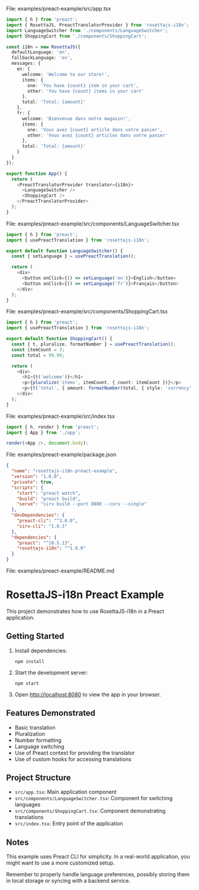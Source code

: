 File: examples/preact-example/src/app.tsx
```typescript
import { h } from 'preact';
import { RosettaJS, PreactTranslatorProvider } from 'rosettajs-i18n';
import LanguageSwitcher from './components/LanguageSwitcher';
import ShoppingCart from './components/ShoppingCart';

const i18n = new RosettaJS({
  defaultLanguage: 'en',
  fallbackLanguage: 'en',
  messages: {
    en: {
      welcome: 'Welcome to our store!',
      items: {
        one: 'You have {count} item in your cart',
        other: 'You have {count} items in your cart'
      },
      total: 'Total: {amount}'
    },
    fr: {
      welcome: 'Bienvenue dans notre magasin!',
      items: {
        one: 'Vous avez {count} article dans votre panier',
        other: 'Vous avez {count} articles dans votre panier'
      },
      total: 'Total: {amount}'
    }
  }
});

export function App() {
  return (
    <PreactTranslatorProvider translator={i18n}>
      <LanguageSwitcher />
      <ShoppingCart />
    </PreactTranslatorProvider>
  );
}
```

File: examples/preact-example/src/components/LanguageSwitcher.tsx
```typescript
import { h } from 'preact';
import { usePreactTranslation } from 'rosettajs-i18n';

export default function LanguageSwitcher() {
  const { setLanguage } = usePreactTranslation();

  return (
    <div>
      <button onClick={() => setLanguage('en')}>English</button>
      <button onClick={() => setLanguage('fr')}>Français</button>
    </div>
  );
}
```

File: examples/preact-example/src/components/ShoppingCart.tsx
```typescript
import { h } from 'preact';
import { usePreactTranslation } from 'rosettajs-i18n';

export default function ShoppingCart() {
  const { t, pluralize, formatNumber } = usePreactTranslation();
  const itemCount = 3;
  const total = 99.99;

  return (
    <div>
      <h1>{t('welcome')}</h1>
      <p>{pluralize('items', itemCount, { count: itemCount })}</p>
      <p>{t('total', { amount: formatNumber(total, { style: 'currency', currency: 'USD' }) })}</p>
    </div>
  );
}
```

File: examples/preact-example/src/index.tsx
```typescript
import { h, render } from 'preact';
import { App } from './app';

render(<App />, document.body);
```

File: examples/preact-example/package.json
```json
{
  "name": "rosettajs-i18n-preact-example",
  "version": "1.0.0",
  "private": true,
  "scripts": {
    "start": "preact watch",
    "build": "preact build",
    "serve": "sirv build --port 8080 --cors --single"
  },
  "devDependencies": {
    "preact-cli": "^3.0.0",
    "sirv-cli": "1.0.3"
  },
  "dependencies": {
    "preact": "^10.5.13",
    "rosettajs-i18n": "^1.0.0"
  }
}
```

File: examples/preact-example/README.md

# RosettaJS-i18n Preact Example

This project demonstrates how to use RosettaJS-i18n in a Preact application.

## Getting Started

1. Install dependencies:
   ```
   npm install
   ```

2. Start the development server:
   ```
   npm start
   ```

3. Open [http://localhost:8080](http://localhost:8080) to view the app in your browser.

## Features Demonstrated

- Basic translation
- Pluralization
- Number formatting
- Language switching
- Use of Preact context for providing the translator
- Use of custom hooks for accessing translations

## Project Structure

- `src/app.tsx`: Main application component
- `src/components/LanguageSwitcher.tsx`: Component for switching languages
- `src/components/ShoppingCart.tsx`: Component demonstrating translations
- `src/index.tsx`: Entry point of the application

## Notes

This example uses Preact CLI for simplicity. In a real-world application, you might want to use a more customized setup.

Remember to properly handle language preferences, possibly storing them in local storage or syncing with a backend service.
```
